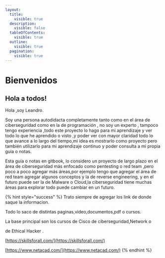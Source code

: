 ```yaml
---
layout:
  title:
    visible: true
  description:
    visible: false
  tableOfContents:
    visible: true
  outline:
    visible: true
  pagination:
    visible: true
---
```


# Bienvenidos

## Hola a todos!

Hola ,soy Leandro.

Soy una persona autodidacta completamente tanto como en el área de ciberseguridad como en la  de programación , no soy un experto , tampoco tengo experiencia ,todo este proyecto lo hago para mi aprendizaje y ver todo lo que he aprendido o visto ,y poder ver con mayor claridad todo lo que avance a lo largo del tiempo,mi idea es mostrarlo como proyecto pero también utilizarlo para mi aprendizaje continuo y poder consulta a mi propia guia o notas.

Esta guía o notas en gitbook, lo considero un proyecto de largo plazo en el área de ciberseguridad más enfocado como pentesting o red team ,pero poco a poco agregar más áreas,por ejemplo tengo que agregar el área de red team agregar algunos conceptos y la de reverse engineering, y en el futuro puede ser la de Malware o Cloud,la ciberseguridad tiene muchas áreas para explorar todo puede cambiar en un futuro.



{% hint style="success" %}
Trato siempre de agregar los link de donde saque la informacion.

Todo lo saco de distintas paginas,video,documentos,pdf o cursos.

La base principal son los cursos de Cisco de ciberseguridad,Network o&#x20;

de Ethical Hacker .

[https://skillsforall.com/](https://skillsforall.com/)

[https://www.netacad.com/](https://www.netacad.com/)
{% endhint %}
